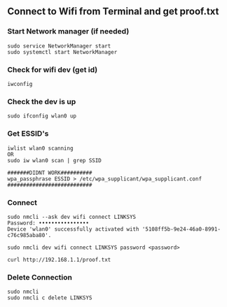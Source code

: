 ## Connect to Wifi from Terminal and get proof.txt


### Start Network manager (if needed)
```text
sudo service NetworkManager start
sudo systemctl start NetworkManager
```

### Check for wifi dev (get id)
```text
iwconfig
```

### Check the dev is up
```text
sudo ifconfig wlan0 up 
```

### Get ESSID's 
```text
iwlist wlan0 scanning
OR
sudo iw wlan0 scan | grep SSID
```
```text
#######DIDNT WORK##########
wpa_passphrase ESSID > /etc/wpa_supplicant/wpa_supplicant.conf
###########################
```

### Connect

```text
sudo nmcli --ask dev wifi connect LINKSYS
Password: ••••••••••••••••
Device 'wlan0' successfully activated with '5108ff5b-9e24-46a0-8991-c76c985aba80'.
```

```text
sudo nmcli dev wifi connect LINKSYS password <password> 
```
```text
curl http://192.168.1.1/proof.txt  
```


### Delete Connection
```text
sudo nmcli
sudo nmcli c delete LINKSYS
```





